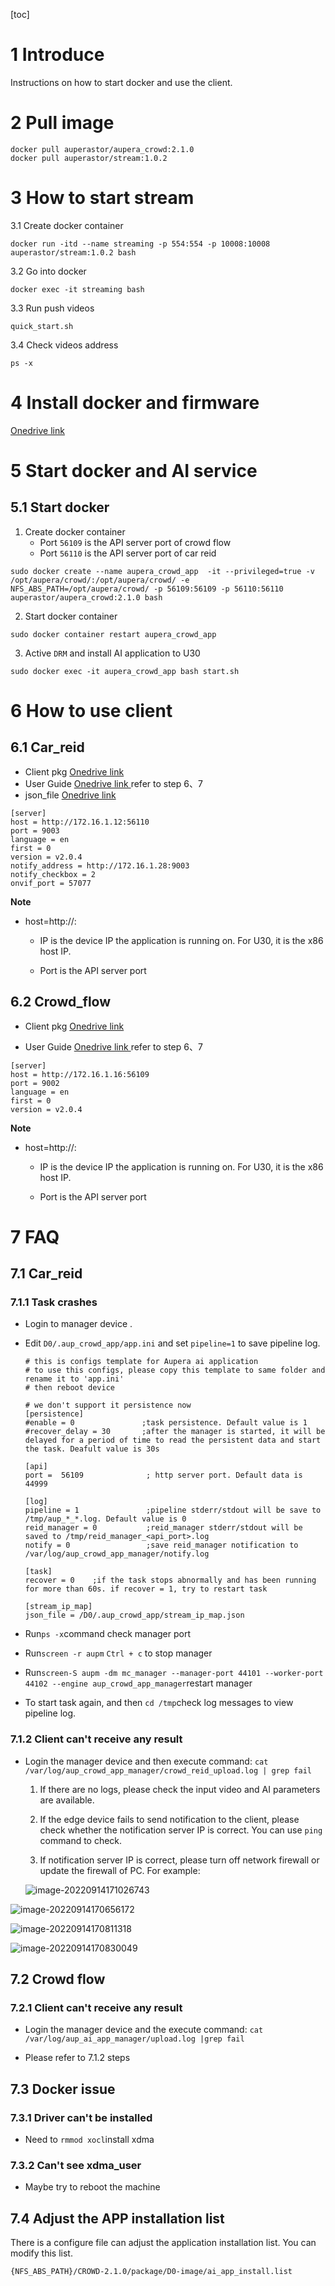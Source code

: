 [toc]

# 1 Introduce

Instructions on how to start docker and use the client.



# 2 Pull image

```
docker pull auperastor/aupera_crowd:2.1.0
docker pull auperastor/stream:1.0.2
```
# 3 How to start stream
3.1  Create docker container
```
docker run -itd --name streaming -p 554:554 -p 10008:10008 auperastor/stream:1.0.2 bash
```
3.2 Go into docker
```
docker exec -it streaming bash
```
3.3 Run push videos
```
quick_start.sh
```
3.4 Check videos address
```
ps -x
```
# 4 Install docker and firmware

[Onedrive link](https://auperatechvancouver.sharepoint.com/:w:/s/customersupportdocument/EYBy1_LilLVEoF0EYEnov0kBLMVSpFn9wGX52eKs-v-7Wg?e=jTWc1j)



# 5 Start docker and AI service

## 5.1 Start docker
1. Create docker container
   - Port `56109` is the API server port of crowd flow
   - Port  `56110` is the API server port of car reid

```
sudo docker create --name aupera_crowd_app  -it --privileged=true -v /opt/aupera/crowd/:/opt/aupera/crowd/ -e NFS_ABS_PATH=/opt/aupera/crowd/ -p 56109:56109 -p 56110:56110 auperastor/aupera_crowd:2.1.0 bash
```
2. Start docker container
```
sudo docker container restart aupera_crowd_app
```
3. Active `DRM` and install AI application to U30
```
sudo docker exec -it aupera_crowd_app bash start.sh
```



# 6 How to use client

## 6.1 Car_reid

- Client pkg [Onedrive link](https://auperatechvancouver.sharepoint.com/:f:/s/SW/EtX-2Q8-EcREmZXPfCCIM6YBzlMC9ir-ieJwf12puvBUiw?e=nfIaZn)
- User Guide [Onedrive link ](https://auperatechvancouver-my.sharepoint.com/:b:/g/personal/dou_zhang_auperatech_com/EYWfFLszq1JLm_AtfCELgPsB-7II8DqKzRvZpjSsQcut1Q?e=otfNFv)  refer to step 6、7
- json_file [Onedrive link ](https://auperatechvancouver.sharepoint.com/:f:/g/EqYY7QtA3ItMkTovbfb6MmcBWTO8mW8us1RbYdqU04eBtw?e=UqBg2L) 

```
[server]
host = http://172.16.1.12:56110
port = 9003
language = en
first = 0
version = v2.0.4
notify_address = http://172.16.1.28:9003
notify_checkbox = 2
onvif_port = 57077
```

**Note**

- host=http://<IP>:<port>

  - IP is the device IP the application is running on. For U30, it is the x86 host IP.

  - Port is the API server port

     

##  6.2 Crowd_flow
- Client pkg  [Onedrive link](https://auperatechvancouver.sharepoint.com/:f:/s/SW/EvMDxtFO-15No0-d5Y4o0twBuLQbXFiiTvCzoTdDQAViVw?e=AARn67) 

-  User Guide  [Onedrive link ](https://auperatechvancouver-my.sharepoint.com/:b:/g/personal/dou_zhang_auperatech_com/Ec-mm7Aox4NHoVyjnYmi8yYBCvShdDWpO83wP30IXyIdbA?e=yBnstd)refer to step 6、7
  
  ```
  [server]
  host = http://172.16.1.16:56109 
  port = 9002
  language = en
  first = 0
  version = v2.0.4
  ```

**Note**

- host=http://<IP>:<port>

  - IP is the device IP the application is running on. For U30, it is the x86 host IP.

  - Port is the API server port

    

# 7 FAQ

## 7.1 Car_reid
### 7.1.1 Task crashes

- Login to manager device .

- Edit `D0/.aup_crowd_app/app.ini` and set `pipeline=1` to save pipeline log.

  ```
  # this is configs template for Aupera ai application
  # to use this configs, please copy this template to same folder and rename it to 'app.ini'
  # then reboot device
  
  # we don't support it persistence now
  [persistence]
  #enable = 0               ;task persistence. Default value is 1
  #recover_delay = 30       ;after the manager is started, it will be delayed for a period of time to read the persistent data and start the task. Deafult value is 30s
  
  [api]
  port =  56109              ; http server port. Default data is 44999
  
  [log]
  pipeline = 1               ;pipeline stderr/stdout will be save to /tmp/aup_*_*.log. Default value is 0
  reid_manager = 0           ;reid_manager stderr/stdout will be saved to /tmp/reid_manager_<api_port>.log
  notify = 0                 ;save reid_manager notification to /var/log/aup_crowd_app_manager/notify.log
  
  [task]
  recover = 0    ;if the task stops abnormally and has been running for more than 60s. if recover = 1, try to restart task
  
  [stream_ip_map]
  json_file = /D0/.aup_crowd_app/stream_ip_map.json
  ```

- Run`ps -x`command check manager port

- Run`screen -r aupm` `Ctrl + c` to stop manager

- Run`screen-S aupm -dm mc_manager --manager-port 44101 --worker-port 44102 --engine aup_crowd_app_manager`restart manager

- To start task again, and then `cd /tmp`check log messages to view pipeline log.



### 7.1.2 Client can't receive any result

- Login the manager device and then execute command: `cat /var/log/aup_crowd_app_manager/crowd_reid_upload.log | grep fail`

  1. If there are no logs, please check the input video and AI parameters are available.

  2. If the edge device fails to send notification to the client, please check whether the notification server IP is correct. You can use `ping` command to check.
  3. If notification server IP is correct, please turn off network firewall  or update the firewall of PC. For example:

  ![image-20220914171026743](images/image-20220914171026743.png)

![image-20220914170656172](images/image-20220914170656172.png)

![image-20220914170811318](images/image-20220914170811318.png)



![image-20220914170830049](images/image-20220914170830049.png)

## 7.2 Crowd flow

### 7.2.1 Client can't receive any result

- Login the manager device and the execute command:  `cat /var/log/aup_ai_app_manager/upload.log |grep fail `

- Please refer to 7.1.2 steps

  

## 7.3 Docker issue
### 7.3.1 Driver can't be installed

- Need to `rmmod xocl`install xdma

### 7.3.2 Can't see xdma_user
- Maybe try to reboot the machine 

##  7.4 Adjust the APP installation list

There is a configure file can adjust the application installation list. You can modify this list. 
```
{NFS_ABS_PATH}/CROWD-2.1.0/package/D0-image/ai_app_install.list
```